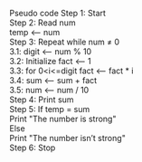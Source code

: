 Pseudo code
Step 1: Start  
Step 2: Read num  
            temp <-- num  
Step 3: Repeat while num ≠ 0  
           3.1: digit <-- num % 10  
           3.2: Initialize fact <-- 1  
           3.3: for 0<i<=digit 
                    fact <-- fact * i  
           3.4: sum <-- sum + fact  
           3.5: num <-- num / 10  
Step 4: Print sum  
Step 5: If temp = sum  
           Print "The number is strong"  
       Else  
           Print "The number isn’t strong"  
Step 6: Stop
